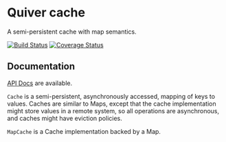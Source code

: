 Quiver cache
============

A semi-persistent cache with map semantics.

[![Build Status](https://travis-ci.org/QuiverDart/quiver_cache.svg?branch=master)](https://travis-ci.org/QuiverDart/quiver_cache)
[![Coverage Status](https://img.shields.io/coveralls/QuiverDart/quiver_cache.svg)](https://coveralls.io/r/QuiverDart/quiver_cache)

## Documentation

[API Docs](http://www.dartdocs.org/documentation/quiver_cache/latest) are available.

`Cache` is a semi-persistent, asynchronously accessed, mapping of keys to
values. Caches are similar to Maps, except that the cache implementation might
store values in a remote system, so all operations are asynchronous, and caches
might have eviction policies.

`MapCache` is a Cache implementation backed by a Map.
